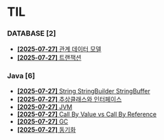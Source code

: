 # TIL
 
### DATABASE [2]
- [**[2025-07-27]**  관계 데이터 모델](https://github.com/A-lass/TIL/blob/main/DATABASE/관계_데이터_모델.md)
- [**[2025-07-27]**  트랜잭션](https://github.com/A-lass/TIL/blob/main/DATABASE/트랜잭션.md)
### Java [6]
- [**[2025-07-27]**  String StringBuilder StringBuffer](https://github.com/A-lass/TIL/blob/main/Java/String_StringBuilder_StringBuffer.md)
- [**[2025-07-27]**  추상클래스와 인터페이스](https://github.com/A-lass/TIL/blob/main/Java/추상클래스와_인터페이스.md)
- [**[2025-07-27]**  JVM](https://github.com/A-lass/TIL/blob/main/Java/JVM.md)
- [**[2025-07-27]**  Call By Value vs Call By Reference](https://github.com/A-lass/TIL/blob/main/Java/Call_By_Value_vs_Call_By_Reference.md)
- [**[2025-07-27]**  GC](https://github.com/A-lass/TIL/blob/main/Java/GC.md)
- [**[2025-07-27]**  동기화](https://github.com/A-lass/TIL/blob/main/Java/동기화.md)
